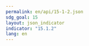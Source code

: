```yaml
---
permalink: en/api/15-1-2.json
sdg_goal: 15
layout: json_indicator
indicator: "15.1.2"
lang: en
---
```

